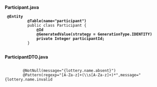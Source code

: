 **Participant.java**
<p><code> <b>@Entity
          @Table(name="participant")</b>
          public class Participant {
             <b> @Id
              @GeneratedValue(strategy = GenerationType.IDENTITY)
              private Integer participantId; </b>
          }
  
</code></p>

**ParticipantDTO.java**
<p><code>
        @NotNull(message="{lottery.name.absent}")
        @Pattern(regexp="[A-Za-z]+(\\s[A-Za-z]+)*",message="{lottery.name.invalid
</code></p>
